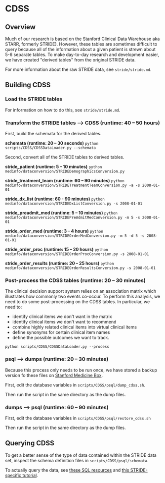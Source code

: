 # CDSS

## Overview
Much of our research is based on the Stanford Clinical Data Warehouse
aka STARR, formerly STRIDE). However, these tables are sometimes difficult
to query because all of the information about a given patient is strewn about
5-6 separate tables. To make day-to-day research and development easier, we
have created "derived tables" from the original STRIDE data.

For more information about the raw STRIDE data, see `stride/stride.md`.

## Building CDSS

### Load the STRIDE tables

For information on how to do this, see `stride/stride.md`.

### Transform the STRIDE tables --> CDSS (runtime: 40 – 50 hours)

First, build the schemata for the derived tables.

**schemata (runtime: 20 – 30 seconds)**
`python scripts/CDSS/CDSSDataLoader.py --schemata`

Second, convert all of the STRIDE tables to derived tables.

**stride_patient (runtime: 5 – 10 minutes)**
`python medinfo/dataconversion/STRIDEDemographicsConversion.py`

**stride_treatment_team (runtime: 60 – 90 minutes)**
`python medinfo/dataconversion/STRIDETreatmentTeamConversion.py -a -s 2008-01-01`

**stride_dx_list (runtime: 60 - 90 minutes)**
`python medinfo/dataconversion/STRIDEDxListConversion.py -s 2008-01-01`

**stride_preadmit_med (runtime: 5 – 10 minutes)**
`python medinfo/dataconversion/STRIDEPreAdmitMedConversion.py -m 5 -s 2008-01-01`

**stride_order_med (runtime: 3 – 4 hours)**
`python medinfo/dataconversion/STRIDEOrderMedConversion.py -m 5 -d 5 -s 2008-01-01`

**stride_order_proc (runtime: 15 – 20 hours)**
`python medinfo/dataconversion/STRIDEOrderProcConversion.py -s 2008-01-01`

**stride_order_results (runtime: 20 – 25 hours)**
`python medinfo/dataconversion/STRIDEOrderResultsConversion.py -s 2008-01-01`


### Post-process the CDSS tables (runtime: 20 – 30 minutes)
The clinical decision support system relies on an association matrix which
illustrates how commonly two events co-occur. To perform this analysis, we need
to do some post-processing on the CDSS tables. In particular, we need to:
* identify clinical items we don't want in the matrix
* identify clinical items we don't want to recommend
* combine highly related clinical items into virtual clinical items
* define synonyms for certain clinical item names
* define the possible outcomes we want to track.


`python scripts/CDSS/CDSSDataLoader.py --process`

### psql --> dumps (runtime: 20 – 30 minutes)

Because this process only needs to be run once, we have stored a backup
version fo these files on [Stanford Medicine Box](https://stanfordmedicine.app.box.com/folder/50484084132).

First, edit the database variables in `scripts/CDSS/psql/dump_cdss.sh`.

Then run the script in the same directory as the dump files.

### dumps --> psql (runtime: 60 – 90 minutes)

First, edit the database variables in `scripts/CDSS/psql/restore_cdss.sh`

Then run the script in the same directory as the dump files.

## Querying CDSS

To get a better sense of the type of data contained within the STRIDE
data set, inspect the schema definition files in `scripts/CDSS/psql/schemata`.

To actually query the data, see [these SQL resources](https://github.com/HealthRex/CDSS/wiki/STRIDE-Database#postgresql)
and [this STRIDE-specific tutorial](https://github.com/HealthRex/CDSS/wiki/STRIDE-SQL-Tutorial).
